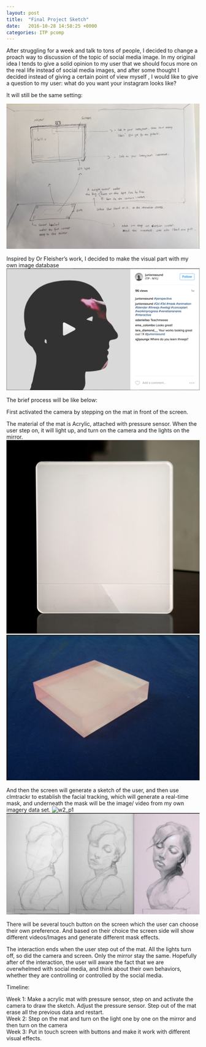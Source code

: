 ```yaml
---
layout: post
title:  "Final Project Sketch"
date:   2016-10-28 14:58:25 +0000
categories: ITP pcomp
---
```


After struggling for a week and talk to tons of people, I decided to change a proach way to discussion of the topic of social media image. In my original idea I tends to give a solid opinion to my user that we should focus more on the real life instead of social media images, and after some thought I decided instead of giving a certain point of view myself , I would like to give a question to my user: what do you want your instagram looks like? 


It will still be the same setting: 

![w2_p1](/pics/PCfinal_4.JPG)
<br/>


Inspired by Or Fleisher’s work, I decided to make the visual part with my own image database 
![w2_p1](/pics/fp_b.png)
<br/>


The brief process will be like below:


First activated the camera by stepping on the mat in front of the screen. 
<imag>


The material of the mat is Acrylic, attached with pressure sensor. When the user step on, it will light up, and turn on the camera and the lights on the mirror.
![w2_p1](/pics/fp_c.png)
<br/>
![w2_p1](/pics/fp_d.png)
<br/>


And then the screen will generate a sketch of the user, and then use clmtrackr to establish the facial tracking, which will generate a real-time mask, and underneath the mask will be the image/ video from my own imagery data set. 
![w2_p1](/pics/pics/fp_a.JPG)
<br/>
![w2_p1](/pics/fp_f.png)
<br/>

There will be several touch button on the screen which the user can choose their own preference. And based on their choice the screen side will show different videos/Images and generate different mask effects. 


The interaction ends when the user step out of the mat. All the lights turn off, so did the camera and screen. Only the mirror stay the same. Hopefully after of the interaction, the user will aware the fact that we are overwhelmed with social media, and think about their own behaviors, whether they are controlling or controlled by the social media. 


Timeline:

Week 1: Make a acrylic mat with pressure sensor, step on and activate the camera to draw the sketch. Adjust the pressure sensor. Step out of the mat erase all the previous data and restart. 
<br/>
Week 2: Step on the mat and turn on the light one by one on the mirror and then turn on the camera 
<br/>
Week 3: Put in touch screen with buttons and make it work with different visual effects.
<br/>


